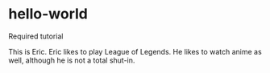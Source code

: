 # hello-world
Required tutorial

This is Eric. Eric likes to play League of Legends. He likes to watch anime as well, although he is not a total shut-in. 
